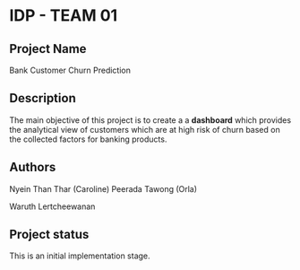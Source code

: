 # IDP - TEAM 01

## Project Name
Bank Customer Churn Prediction

## Description
The main objective of this project is to create a a **dashboard** which provides the analytical view of customers which are at high risk of churn based on the collected factors for banking products.

## Authors
Nyein Than Thar (Caroline)
Peerada Tawong (Orla)

Waruth Lertcheewanan

## Project status
This is an initial implementation stage.
